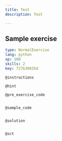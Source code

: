```yaml
---
title: Test
description: Test

---
```

## Sample exercise

```yaml
type: NormalExercise
lang: python
xp: 100
skills: 2
key: 727b30835d
```


`@instructions`

`@hint`

`@pre_exercise_code`
```{python}

```

`@sample_code`
```{python}

```

`@solution`
```{python}

```

`@sct`
```{python}

```
